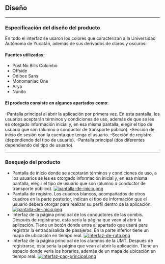 ## Diseño
---
### Especificación del diseño del producto 
En todo el interfaz se usaron los colores que caracterizan a la Universidad Autónoma de Yucatán, además de sus derivados de claros y oscuros:
#### Fuentes utilizadas:
* Post No Bills Colombo
* Offside
* Odibee Sans
* Monomaniac One
* Arya
* Nunito

#### El producto consiste en algunos apartados como:
-Pantalla principal al abrir la aplicación por primera vez. En esta pantalla, los usuarios aceptarán términos y condiciones de uso, además de que se les es otorgado información inicial y, en esa misma pantalla, elegir el tipo de usuario que son (alumno o conductor de transporte público).
-Sección de inicio de sesión con la cuenta que tenga el usuario.
-Sección de registro (dependiendo del tipo de usuario).
-Pantalla principal (dos diferentes dependiendo del tipo de usuario).

---
### Bosquejo del producto
* Pantalla de inicio donde se aceptarán términos y condiciones de uso, a los usuarios se les es otorgado información inicial y, en esa misma pantalla, elegir el tipo de usuario que son (alumno o conductor de transporte público).
[![pantalla-de-inicio.png](https://i.postimg.cc/W3pyXCvj/pantalla-de-inicio.png)](https://postimg.cc/8F3wCycn)
* Pantalla de registro. Los cuadros blancos, acompañados de otros cuadros en la parte posterior, indican el tipo de información que el usuario deberá otorgar para realizar su perfil dentro de la aplicación.
[![pantalla-de-inicio.png](https://i.postimg.cc/W3pyXCvj/pantalla-de-inicio.png)](https://postimg.cc/8F3wCycn)
* Interfaz de la página principal de los conductores de las combis. Después de registrarse, esta sería la página que vean al abrir la aplicación.
Tiene un botón donde entra al apartado que usará para registrar la entrada/salida de pasajeros.
En la parte inferior tiene un mapa de ubicación en tiempo real.
[![interfaz-de-ruta.png](https://i.postimg.cc/rw6YvKkf/interfaz-de-ruta.png)](https://postimg.cc/ykPPR6WR)
* Interfaz de la página principal de los alumnos de la UMT. Después de registrarse, esta sería la página que vean al abrir la aplicación.
Tiene un espacio donde vería los horarios, además de un mapa de ubicación en tiempo real.
[![interfaz-pag-principal.png](https://i.postimg.cc/R0ds6dnY/interfaz-pag-principal.png)](https://postimg.cc/JyycSbx3)
